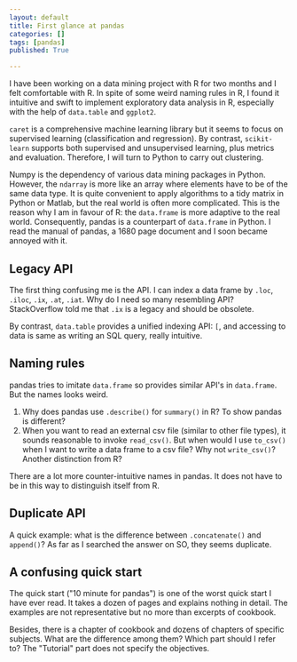 ```yaml
---
layout: default 
title: First glance at pandas
categories: []
tags: [pandas]
published: True

---
```

I have been working on a data mining project with R for two months and I felt comfortable with R. In spite of some weird naming rules in R, I found it intuitive and swift to implement exploratory data analysis in R, especially with the help of `data.table` and `ggplot2`.

`caret` is a comprehensive machine learning library but it seems to focus on supervised learning (classification and regression). By contrast, `scikit-learn` supports both supervised and unsupervised learning, plus metrics and evaluation. Therefore, I will turn to Python to carry out clustering.

Numpy is the dependency of various data mining packages in Python. However, the `ndarray` is more like an array where elements have to be of the same data type. It is quite convenient to apply algorithms to a tidy matrix in Python or Matlab, but the real world is often more complicated. This is the reason why I am in favour of R: the `data.frame` is more adaptive to the real world. Consequently, pandas is a counterpart of `data.frame` in Python. I read the manual of pandas, a 1680 page document and I soon became annoyed with it.

## Legacy API

The first thing confusing me is the API. I can index a data frame by `.loc`, `.iloc`, `.ix`, `.at`, `.iat`. Why do I need so many resembling API? StackOverflow told me that `.ix` is a legacy and should be obsolete.

By contrast, `data.table` provides a unified indexing API: `[`, and accessing to data is same as writing an SQL query, really intuitive.

## Naming rules

pandas tries to imitate `data.frame` so provides similar API's in `data.frame`. But the names looks weird.

1. Why does pandas use `.describe()` for `summary()` in R? To show pandas is different?
2. When you want to read an external csv file (similar to other file types), it sounds reasonable to invoke `read_csv()`. But when would I use `to_csv()` when I want to write a data frame to a csv file? Why not `write_csv()`? Another distinction from R?

There are a lot more counter-intuitive names in pandas. It does not have to be in this way to distinguish itself from R.


## Duplicate API

A quick example: what is the difference between `.concatenate()` and `append()`? As far as I searched the answer on SO, they seems duplicate. 


## A confusing quick start

The quick start ("10 minute for pandas") is one of the worst quick start I have ever read. It takes a dozen of pages and explains nothing in detail. The examples are not representative but no more than excerpts of cookbook.

Besides, there is a chapter of cookbook and dozens of chapters of specific subjects. What are the difference among them? Which part should I refer to? The "Tutorial" part does not specify the objectives.

